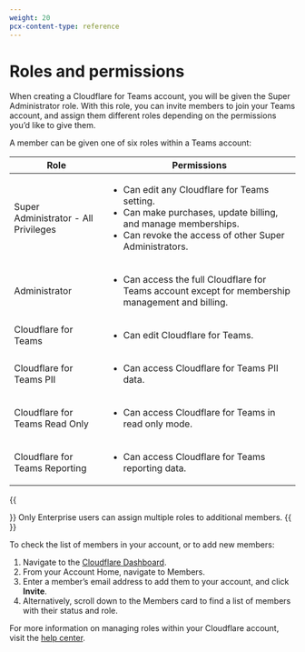 ```yaml
---
weight: 20
pcx-content-type: reference
---
```


# Roles and permissions

When creating a Cloudflare for Teams account, you will be given the Super Administrator role. With this role, you can invite members to join your Teams account, and assign them different roles depending on the permissions you’d like to give them.

A member can be given one of six roles within a Teams account:

<TableWrap>

| Role                                 | Permissions                                                                                                                                                                                   |
| ------------------------------------ | --------------------------------------------------------------------------------------------------------------------------------------------------------------------------------------------- |
| Super Administrator - All Privileges | <ul><li>Can edit any Cloudflare for Teams setting.</li><li>Can make purchases, update billing, and manage memberships.</li><li>Can revoke the access of other Super Administrators.</li></ul> |
| Administrator                        | <ul><li>Can access the full Cloudflare for Teams account except for membership management and billing.</li></ul>                                                                              |
| Cloudflare for Teams                 | <ul><li>Can edit Cloudflare for Teams.</li></ul>                                                                                                                                              |
| Cloudflare for Teams PII             | <ul><li>Can access Cloudflare for Teams PII data.</li></ul>                                                                                                                                   |
| Cloudflare for Teams Read Only       | <ul><li>Can access Cloudflare for Teams in read only mode.</li></ul>                                                                                                                          |
| Cloudflare for Teams Reporting       | <ul><li>Can access Cloudflare for Teams reporting data.</li></ul>                                                                                                                             |

</TableWrap>

{{<Aside>}}
Only Enterprise users can assign multiple roles to additional members.
{{</Aside>}}

To check the list of members in your account, or to add new members:

1. Navigate to the [Cloudflare Dashboard](https://dash.cloudflare.com).
1. From your Account Home, navigate to Members.
1. Enter a member’s email address to add them to your account, and click **Invite**.
1. Alternatively, scroll down to the Members card to find a list of members with their status and role.

For more information on managing roles within your Cloudflare account, visit the [help center](https://support.cloudflare.com/hc/en-us/articles/205065067-Setting-up-Multi-User-accounts-on-Cloudflare#2K2NLky0NgEtThpHOwrgx8).
